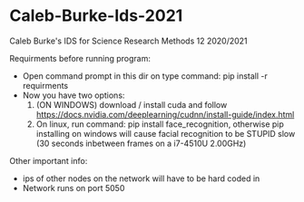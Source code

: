 # Caleb-Burke-Ids-2021
Caleb Burke's IDS for Science Research Methods 12 2020/2021

Requirments before running program:
- Open command prompt in this dir on type command: pip install -r requirments
- Now you have two options:
	1. (ON WINDOWS) download / install cuda and follow https://docs.nvidia.com/deeplearning/cudnn/install-guide/index.html
	2. On linux, run command: pip install face_recognition, otherwise pip installing on windows will cause facial recognition to be STUPID slow (30 seconds inbetween frames on a i7-4510U 2.00GHz)

Other important info:
- ips of other nodes on the network will have to be hard coded in
- Network runs on port 5050
